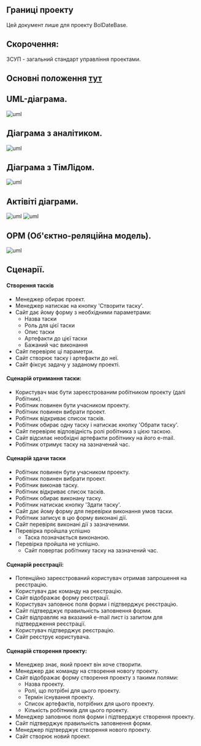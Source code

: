 ﻿## Границі проекту
Цей документ лише для проекту BolDateBase.
## Скорочення:
ЗСУП - загальний стандарт управління проектами.
## Основні положення [тут](Основні положення.md)
## UML-діаграма.
![uml](http://www.plantuml.com/plantuml/png/hLRBJjjG4DtdAwvOaONv08GGbUYkY0YbwZ9ooGNIEZ6AtGTL5o4ysA1IKGHIrQg8Bp0XAS5v8FKBnd_KC-EuZgzCDx0WYUTnximvCzSiURxTzD_LdOBtjjROjfjsNNbRTjNzK6jigWtRyNHXdhxHc0Ruwz28-dIdAA0k3QDp6iqhsrFFglLQ0s4_g8U07do_gHUr5Dr7BHh344RjQ4z2Iok8kqBcKD40NrqE54_v1JpVQOoKVhJB2JWkY8x4-TBJJRWlO6WXuum311iXSKr_BYby87bDRzOyNpTrjJB1-OgSWC-FsiWDuoOQjhFZ-V1U0lTMqAy5E_Olw_VQSRSb_ufwV4fQkmP-uZYW4O2F4ghkfQ9Z6Z8vAHvorhSghverIPGphwKUYSYZxdbzst5tj2vm4ygoh4KrYquwo96-KNFSTLjEF2bc0dzniS2xGTidr5KiNhHF_MpKPKekW0vH463opOepJ6gDPxNmsRAWURuz7XlvLF7nPsYvIq6iAkexKMWcK7ZkYtr0lOazJsoqr2dc7fLob_mGiuMXCop961ZcL7t38T8RreoqpFo0sq6LQLjPUOiixsp9iHkLKjDzezVzOg6q8fmOreRhQ_NQzNsthjmDqqkdF0Ku0cHGd-S01u6dtScgnGiy5ixEXLguGgQje63WvPAXtgT02eD38Mt0EXm2y22RenjLnGNzgvNNbqRnPYBhIzfmB678xeSuY7kRAQykhoe72depiYM5nw6gkJbWbF6rc0u1D14-Ri15MrW9CMLCa98T2OIlsyceN-IhrTIuBNMbx5RMjEtKFcbJk_oOV2N_7ujoMrFA9Zi0O-RIGDr35hmdCejSGXaCTwbOyS1E1Fk97BcWfXTExZOBUCZ3JqZDqo47XnRWPEbasR9WfuOOATZqx6UJPEL3-ELwb4Xp-V6KAA9Y3kYEtnjnZpBXoExJW94owERe72CVYD4UQjf3-eH86XeWuCru1GYtV5ccgvqSCSgdC7qBZ7c2kjasaz4g5XuBe1OmuRFJ4yg0HJMlz4SVedjFTO9S7x8s8VMV75z0P9XRIdvsa1YmPh7CPhhCttGLI_Z4lp5_0G00)
## Діаграма з аналітиком.
![uml](http://www.plantuml.com/plantuml/png/hLLDRjDG4Dxx5BE3IaqE425Kxi76g2bK90wgZO1T6zC4fAX1NNZ1eY1n01AJA4vIkrUOkH7VJ5v-uZOe4jquzhoPx_lUD_DUZiB8FulUDnjU-FOqUEUV-KqAt_Z7hG-dmMiwyHjXtVDg_8rp7l1S4cbpnhCQ-I6z2Fp6fp3oFFT2bSfpUig_UOQq2sbBZpX5zYqN_EUWbFKTmLk9EPU4PpoG3chwvQGR3NEk2GHYUupb78KQpGwydMpqh5e5m4esJmv9FdEXnSl8alKGXVejSNbbGSeZBi0Iet8ClMsyfSZCyTxVugnH_MDK3ux3V-jIOTSe7yi501tC7PGLVCS5s3FRzfJaAnTAJXfNPSZwmkF_O5RgdyhnHFfWpny08_KMDFWaYQNB0qlCj0a8uQSm2tCeoyXKJ-mvn5AslnJJyalnLmdE1UceDPA0NWFWIctpPQMgPvinQ4LrUjMAebQJMYUFXE_ftbOx792E1ngI0JHHp7mHivcKUACUSrLi332dg9fZCTKihN9D7yEbjeSDaEhtTfqDDz8_W07tjuTmTh-2f_T99DdkpswYAkrOnLRD0TjYwWO3UJQZn4FaZwHNaRvE0yBEk4AwzhampZRGsrkBYhc1-dE5M6qQBRmq3-ORfsXfplQsuyK97w7ZsdYv97V6ZOfJ1v7fGg4PFApIou3sP5MRhVk9GfOkaQko5E3YMVRG81v4dnbq1u7K5AhVAWgvxYgIBbBST6VkXwVkeki1nvorotDTPF39xjEpp_NBrwxzS63TWa99ohPEB31QT9wi8ovDvRbKbUrjai0Jb1geTa8Re_amLVghk-LgVNQEy8R_ihy0)
## Діаграма з ТімЛідом.
![uml](http://www.plantuml.com/plantuml/png/lPF1IW9X58NtynHtcL0-W4Ju02vzWG6j9BLmZ5gE3bIBe4qOj6pJTjInH6Vq5Ux_2Zr9t-s72WdQM8lHU-uvddF-Nwr6_R3NF--qW-YarJqBUs57ekEmSNhHwXx9OTYEca55dzn8Sz4bRvdEN5oHC99wBQZNPEz0TlH1KnthJ5zr3NtDL6ZXxaJNBjRKNNrG6TCGOkK6RkX6dbn1BO19ATYEZUoNopHwP9LZLvWU3N2YS_CpE7O97dF1RWgJ-Qq95i329SofLsG4nSW_svIa8itBVhFRYBPN-QVEcUbrZkHMh1USPGmjm-oyPadOPdFVuV-w_txX4-2I9tEZhsl5q9lRhuibnZEM2Pq7EB7QvPDYxLZTk4Ii9AefurjyRp15Il1V7SnEzanpSw3rujiXWJbm2alrH5_ig-8P46GnH6mKg_BAF-qT)
## Актівіті діаграми.
![uml](http://www.plantuml.com/plantuml/png/ZP4zJiDG48JxTuhjk8FTv21fB0W80GxAJ-yuG8L4Wq91mSy9OXFBnh7D5MPln6XN244LoNvQZsQ_dVKRpHV9RB6ykWnMX0Wl6F31jyIW6Hfq60Gr7spHcTwRshBkOZQyigWrurcutRrVQ3H7OnzwfnisRDcyHmK2z5R8Nr4k_ZFSqUk3BESJEKvusE0TzRrkud0wdLq44Odm36PrjF2mm8JckaPfK--fsZhZbBQUWIhDz8QaJ_hMpfBaB3bFdVYckM_-4-BFx76AWfmQFJah0UCUwIDQpQcM1z08sB6hPS2E6WFvpz6dE4pI4ziimZkgtosyCURzJA_3Y2PUrZS0)
![uml](http://www.plantuml.com/plantuml/png/RP4zJiD048Lxds8b2kv0cd0AwWWi4GaYGUpEHHmJQ29-9CiKDC09i4dadsINAxov4Myd4iXAcf4yy_PxRyR3QJIwZUBhgo31Coo-i952vcZG9S49tk5GouorP6iBPr1JyuF6Q_H3xgL0nsQ53TQm72qCdAHibuCWEJgTHEERE3ox74TXWXoD8begrp8xR19FGtC-Ol5VM17BL6GTUlr6nVSkWc5n13Kqdqk6IjCjsQM4MAeiS_EXt97PKfQHsWjW_Ue6ByWz_8FooZFbqTDW2NZgfJ8eYQqrJseyubXoTFGlKEsl_qdPWf127jIgDNhCb2ctUZtrxrbhMsrNS2HdEoN7UdjvfOjo_vPchkK_g3zIr20OXfCB_lLV)
## ОРМ (Об'єктно-реляційна модель).
![uml](http://www.plantuml.com/plantuml/png/pLJDJW8n4BxlK_Ie5n9v00D4JRWG0tWo7fhjWDLkIpgp7YIykyowAqLATuMGUDdI-ORfVD_y392afx8mMMuaedZqxWroMcT2h1SQZDg86NbjbyBA0Wwj2Z3tUaNQsG0SMn9QiQ40UdKxzoNGH1PmTHt7xdRHGfSg8EDZTMX6DaS3Ok8n_FtO9giLc4jyxqpVEzDPbA4dMCYSdb-4h7zY0Czr0OAsdvYEeM7rNQBn2VfEdVcpza7UxDRSSD-9isUOpwwbOtFTRp4Ku-XvPKzeWDqqmBG66DFWmsbLnNUMaKtTQasSzdPxq0R4OlivUSWu0YDyNcgsE3OZV0Oqdn1yvud2qa-YG8bm1852QjCwcoEtlKihP4dEwqzG4Sp3KYE1P_3iPJOhVGfcLLBuFRCAm21DZSE6n367wG-JIo_ID55i8OefeeoccR97b6epTChnFey0mIeBj__8MNNJtgpTU-9yqVUJww-5-7VfLQg9Nk-sclNWMY_mojAlB5oEuDhK86Fxtby6O5LPc2y0)
## Сценарії.
#### Створення тасків
- Менеджер обирає проект.
- Менеджер натискає на кнопку 'Створити таску'.
- Сайт дає йому форму з необхідними параметрами:
	- Назва таски
	- Роль для цієї таски
	- Опис таски
	- Артефакти до цієї таски
	- Бажаний час виконання
- Сайт перевіряє ці параметри.
- Сайт створює таску і артефакти до неї.
- Сайт фіксує задачу у заданому проекті.

#### Сценарій отримання таски:
- Користувач має бути зареєстрованим робітником проекту (далі Робітник).
- Робітник повинен бути учасником проекту.
- Робітник повинен вибрати проект.
- Робітник відкриває список тасків.
- Робітник обирає одну таску і натискає кнопку 'Обрати таску'.
- Сайт перевіряє відповідність ролі робітника з цією таскою.
- Сайт відсилає необхідні артефакти робітнику на його e-mail.
- Робітник отримує таску на зазначений час.

#### Сценарій здачи таски
- Робітник повинен бути учасником проекту.
- Робітник повинен вибрати проект.
- Робітник виконав таску.
- Робітник відкриває список тасків.
- Робітник обирає виконану таску.
- Робітник натискає кнопку 'Здати таску'.
- Сайт дає йому форму для перевірки виконання умов таски.
- Робітник записує в цю форму виконані дії.
- Сайт перевіряє виконані дії з зазначеними.
- Перевірка пройшла успішно
	- Таска позначається виконаною.
- Перевірка пройшла не успішно.
	- Сайт повертає робітнику таску на зазначений час.

#### Сценарій реєстрації:
- Потенційно зареєстрований користувач отримав запрошення на реєстрацію.
- Користувач дає команду на реєстрацію.
- Сайт відображає форму реєстрації.
- Користувач заповнює поля форми і підтверджує реєстрацію.
- Сайт підтверджує правильність заповнення форми.
- Сайт відправляє на вказаний e-mail лист із запитом для підтвердження реєстрації.
- Користувач підтверджує реєстрацію.
- Сайт реєструє користувача.

#### Сценарій створення проекту:
- Менеджер знає, який проект він хоче створити.
- Менеджер дає команду на створення новогу проекту.
- Сайт відображає форму створення проекту з такими полями:
	- Назва проекту.
	- Ролі, що потрібні для цього проекту.
	- Термін існування проекту.
	- Список артефактів, потрібних для цього проекту.
	- Кількість робітників для цього проекту.
- Менеджер заповнює поля форми і підтверджує створення проекту.
- Сайт підтверджує правильність заповнення форми.
- Менеджер підтверджує створення нового проекту.
- Сайт створює новий проект.

